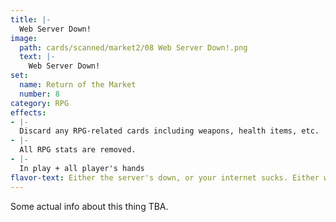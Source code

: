 ```yaml
---
title: |-
  Web Server Down!
image: 
  path: cards/scanned/market2/08 Web Server Down!.png
  text: |-
    Web Server Down!
set:
  name: Return of the Market
  number: 8
category: RPG
effects: 
- |-
  Discard any RPG-related cards including weapons, health items, etc.
- |-
  All RPG stats are removed.
- |-
  In play + all player's hands
flavor-text: Either the server's down, or your internet sucks. Either way, you're not playing Runes.
---
```

Some actual info about this thing TBA.
